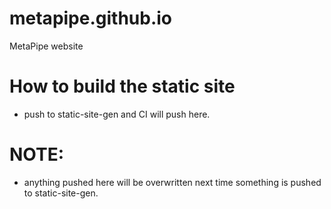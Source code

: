 # metapipe.github.io
MetaPipe website

# How to build the static site
* push to static-site-gen and CI will push here.

# NOTE:
* anything pushed here will be overwritten next time something is pushed to static-site-gen.
